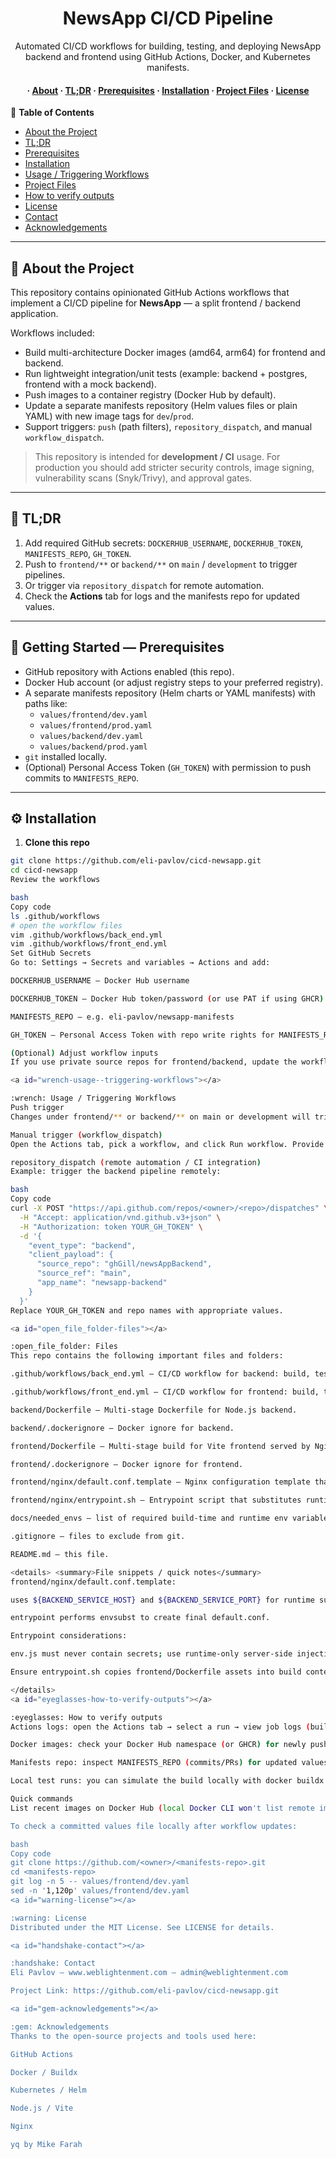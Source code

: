 <div align='center'>
<h1>NewsApp CI/CD Pipeline</h1>

<p>Automated CI/CD workflows for building, testing, and deploying NewsApp backend and frontend using GitHub Actions, Docker, and Kubernetes manifests.</p>

<h4>
  <span> · </span>
  <a href="#star2-about-the-project">About</a>
  <span> · </span>
  <a href="#rocket-tldr">TL;DR</a>
  <span> · </span>
  <a href="#toolbox-getting-started">Prerequisites</a>
  <span> · </span>
  <a href="#gear-installation">Installation</a>
  <span> · </span>
  <a href="#open_file_folder-files">Project Files</a>
  <span> · </span>
  <a href="#warning-license">License</a>
</h4>
</div>

:notebook_with_decorative_cover: **Table of Contents**

- [About the Project](#star2-about-the-project)  
- [TL;DR](#rocket-tldr)  
- [Prerequisites](#toolbox-getting-started)  
- [Installation](#gear-installation)  
- [Usage / Triggering Workflows](#wrench-usage--triggering-workflows)  
- [Project Files](#open_file_folder-files)  
- [How to verify outputs](#eyeglasses-how-to-verify-outputs)  
- [License](#warning-license)  
- [Contact](#handshake-contact)  
- [Acknowledgements](#gem-acknowledgements)

---

<a id="star2-about-the-project"></a>
## :star2: About the Project

This repository contains opinionated GitHub Actions workflows that implement a CI/CD pipeline for **NewsApp** — a split frontend / backend application.

Workflows included:

- Build multi-architecture Docker images (amd64, arm64) for frontend and backend.
- Run lightweight integration/unit tests (example: backend + postgres, frontend with a mock backend).
- Push images to a container registry (Docker Hub by default).
- Update a separate manifests repository (Helm values files or plain YAML) with new image tags for `dev`/`prod`.
- Support triggers: `push` (path filters), `repository_dispatch`, and manual `workflow_dispatch`.

> This repository is intended for **development / CI** usage. For production you should add stricter security controls, image signing, vulnerability scans (Snyk/Trivy), and approval gates.

---

<a id="rocket-tldr"></a>
## :rocket: TL;DR

1. Add required GitHub secrets: `DOCKERHUB_USERNAME`, `DOCKERHUB_TOKEN`, `MANIFESTS_REPO`, `GH_TOKEN`.  
2. Push to `frontend/**` or `backend/**` on `main` / `development` to trigger pipelines.  
3. Or trigger via `repository_dispatch` for remote automation.  
4. Check the **Actions** tab for logs and the manifests repo for updated values.

---

<a id="toolbox-getting-started"></a>
## :toolbox: Getting Started — Prerequisites

- GitHub repository with Actions enabled (this repo).
- Docker Hub account (or adjust registry steps to your preferred registry).
- A separate manifests repository (Helm charts or YAML manifests) with paths like:
  - `values/frontend/dev.yaml`
  - `values/frontend/prod.yaml`
  - `values/backend/dev.yaml`
  - `values/backend/prod.yaml`
- `git` installed locally.
- (Optional) Personal Access Token (`GH_TOKEN`) with permission to push commits to `MANIFESTS_REPO`.

---

<a id="gear-installation"></a>
## :gear: Installation

1. **Clone this repo**
```bash
git clone https://github.com/eli-pavlov/cicd-newsapp.git
cd cicd-newsapp
Review the workflows

bash
Copy code
ls .github/workflows
# open the workflow files
vim .github/workflows/back_end.yml
vim .github/workflows/front_end.yml
Set GitHub Secrets
Go to: Settings → Secrets and variables → Actions and add:

DOCKERHUB_USERNAME — Docker Hub username

DOCKERHUB_TOKEN — Docker Hub token/password (or use PAT if using GHCR)

MANIFESTS_REPO — e.g. eli-pavlov/newsapp-manifests

GH_TOKEN — Personal Access Token with repo write rights for MANIFESTS_REPO

(Optional) Adjust workflow inputs
If you use private source repos for frontend/backend, update the workflow inputs or the source_repo values used by the build job.

<a id="wrench-usage--triggering-workflows"></a>

:wrench: Usage / Triggering Workflows
Push trigger
Changes under frontend/** or backend/** on main or development will trigger the corresponding workflow.

Manual trigger (workflow_dispatch)
Open the Actions tab, pick a workflow, and click Run workflow. Provide any required inputs (branch, tag, target manifest path).

repository_dispatch (remote automation / CI integration)
Example: trigger the backend pipeline remotely:

bash
Copy code
curl -X POST "https://api.github.com/repos/<owner>/<repo>/dispatches" \
  -H "Accept: application/vnd.github.v3+json" \
  -H "Authorization: token YOUR_GH_TOKEN" \
  -d '{
    "event_type": "backend",
    "client_payload": {
      "source_repo": "ghGill/newsAppBackend",
      "source_ref": "main",
      "app_name": "newsapp-backend"
    }
  }'
Replace YOUR_GH_TOKEN and repo names with appropriate values.

<a id="open_file_folder-files"></a>

:open_file_folder: Files
This repo contains the following important files and folders:

.github/workflows/back_end.yml — CI/CD workflow for backend: build, test, push image, update manifests.

.github/workflows/front_end.yml — CI/CD workflow for frontend: build, test, push image, update manifests.

backend/Dockerfile — Multi-stage Dockerfile for Node.js backend.

backend/.dockerignore — Docker ignore for backend.

frontend/Dockerfile — Multi-stage build for Vite frontend served by Nginx.

frontend/.dockerignore — Docker ignore for frontend.

frontend/nginx/default.conf.template — Nginx configuration template that proxies /api/ to backend (uses envsubst).

frontend/nginx/entrypoint.sh — Entrypoint script that substitutes runtime vars and generates env.js for client-side usage. Do not insert secrets into env.js.

docs/needed_envs — list of required build-time and runtime env variables (DB, storage, Vite metadata, etc.).

.gitignore — files to exclude from git.

README.md — this file.

<details> <summary>File snippets / quick notes</summary>
frontend/nginx/default.conf.template:

uses ${BACKEND_SERVICE_HOST} and ${BACKEND_SERVICE_PORT} for runtime substitution.

entrypoint performs envsubst to create final default.conf.

Entrypoint considerations:

env.js must never contain secrets; use runtime-only server-side injections or secure endpoints.

Ensure entrypoint.sh copies frontend/Dockerfile assets into build context when used by combined repository workflows.

</details>
<a id="eyeglasses-how-to-verify-outputs"></a>

:eyeglasses: How to verify outputs
Actions logs: open the Actions tab → select a run → view job logs (build, test, push steps).

Docker images: check your Docker Hub namespace (or GHCR) for newly pushed tags (e.g., dev-<sha> / latest-<sha>).

Manifests repo: inspect MANIFESTS_REPO (commits/PRs) for updated values/* files and verify the image tags were updated as expected.

Local test runs: you can simulate the build locally with docker buildx (if multi-arch is enabled) or run unit tests with npm ci && npm test in each project.

Quick commands
List recent images on Docker Hub (local Docker CLI won't list remote images — use the web UI or registry API).

To check a committed values file locally after workflow updates:

bash
Copy code
git clone https://github.com/<owner>/<manifests-repo>.git
cd <manifests-repo>
git log -n 5 -- values/frontend/dev.yaml
sed -n '1,120p' values/frontend/dev.yaml
<a id="warning-license"></a>

:warning: License
Distributed under the MIT License. See LICENSE for details.

<a id="handshake-contact"></a>

:handshake: Contact
Eli Pavlov — www.weblightenment.com — admin@weblightenment.com

Project Link: https://github.com/eli-pavlov/cicd-newsapp.git

<a id="gem-acknowledgements"></a>

:gem: Acknowledgements
Thanks to the open-source projects and tools used here:

GitHub Actions

Docker / Buildx

Kubernetes / Helm

Node.js / Vite

Nginx

yq by Mike Farah
